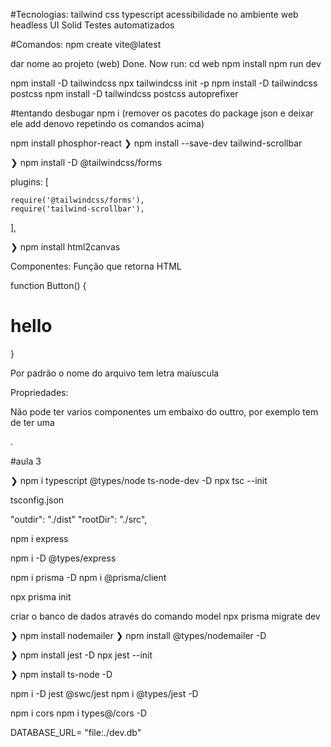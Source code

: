 #Tecnologias:
tailwind 
css
typescript
acessibilidade no ambiente web
headless UI 
Solid
Testes automatizados


#Comandos:
npm create vite@latest


dar nome ao projeto (web)
Done. Now run:
  cd web
  npm install
  npm run dev


npm install -D tailwindcss
npx tailwindcss init -p
npm install -D tailwindcss postcss
npm install -D tailwindcss postcss autoprefixer



#tentando desbugar
npm i (remover os pacotes do package json e deixar ele add denovo repetindo os comandos acima)

 

npm install phosphor-react
❯ npm install --save-dev tailwind-scrollbar

❯ npm install -D @tailwindcss/forms


  plugins: [

    require('@tailwindcss/forms'),
    require('tailwind-scrollbar'),


  ],

  ❯ npm install html2canvas


  
Componentes:
Função que retorna HTML 

function Button() {

  <h1>hello</h1>
  
}

Por padrão o nome do arquivo tem letra maíuscula



Propriedades:

Não pode ter varios componentes um embaixo do outtro, por exemplo tem de ter uma <div>.







#aula 3

❯ npm i typescript @types/node ts-node-dev -D
npx tsc --init

tsconfig.json 

"outdir": "./dist"
"rootDir": "./src",


npm i express

npm i -D @types/express

npm i prisma -D
npm i @prisma/client

npx prisma init 

criar o banco de dados através do comando model
npx prisma migrate dev

❯ npm install nodemailer
❯ npm install @types/nodemailer -D


❯ npm install jest -D
npx jest --init


❯ npm install ts-node -D

npm i -D jest @swc/jest
npm i @types/jest -D

npm i cors
npm i types@/cors -D



DATABASE_URL= "file:./dev.db"